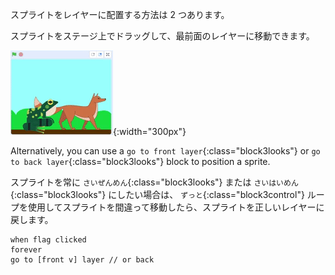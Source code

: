 スプライトをレイヤーに配置する方法は 2 つあります。

スプライトをステージ上でドラッグして、最前面のレイヤーに移動できます。

![Dragging a sprite on the Stage to move it to the front, then dragging another sprite on the Stage to move it to the front.](images/drag-sprite-change-layers.gif){:width="300px"}

Alternatively, you can use a `go to front layer`{:class="block3looks"} or `go to back layer`{:class="block3looks"} block to position a sprite.

スプライトを常に `さいぜんめん`{:class="block3looks"} または `さいはいめん`{:class="block3looks"} にしたい場合は、 `ずっと`{:class="block3control"} ループを使用してスプライトを間違って移動したら、スプライトを正しいレイヤーに戻します。

```blocks3
when flag clicked
forever
go to [front v] layer // or back
```
